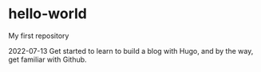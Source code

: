 # hello-world
My first repository

2022-07-13 Get started to learn to build a blog with Hugo, and by the way, get familiar with Github.
